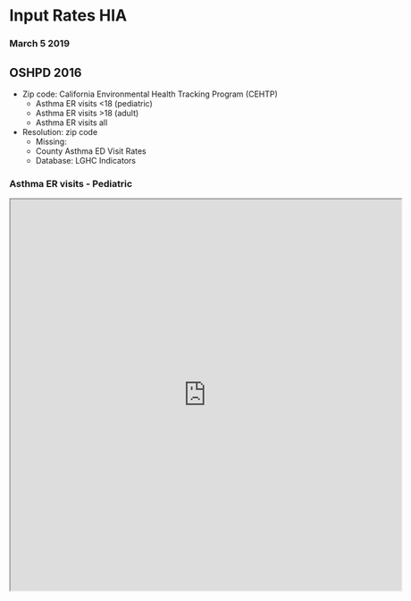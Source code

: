 
# Input Rates HIA

### March 5 2019

##  OSHPD 2016

* Zip code: California Environmental Health Tracking Program (CEHTP)
  * Asthma ER visits <18 (pediatric)
  * Asthma ER visits >18 (adult)
  * Asthma ER visits all 
* Resolution: zip code
  * Missing:
  * County Asthma ED Visit Rates
  * Database: LGHC Indicators

### Asthma ER visits - Pediatric
<iframe align = "center" width = "700" height = "700" src="https://rpubs.com/vatsouth/473353" ><iframe/>

### Asthma ER visits - Adult
<iframe align = "center" width = "700" height = "700" src="https://rpubs.com/vatsouth/473354" ><iframe/>

### Asthma ER visits - All
<iframe align = "center" width = "700" height = "700" src="https://rpubs.com/vatsouth/473355" ><iframe/>


## CHIS 2014

* AskCHIS Neighborhood Edition
* Output files:
  * CSV, raster, shape
  * Heart disease prevalence (self-report)
  * Asthma prevalence <18 (pediatric, self-report)
  * Asthma prevalence >18 (adult, self-report)
* Resolution: zip code
  * Missing: county (same database)


### Heart Disease
<iframe align = "center" width = "700" height = "700" src="https://rpubs.com/vatsouth/473428" >
 
### Asthma - Pediatric
<iframe align = "center" width = "700" height = "700" src="https://rpubs.com/vatsouth/473426" > 

### Asthma - Adult
<iframe align = "center" width = "700" height = "700" src="https://rpubs.com/vatsouth/473427" > </frame>
